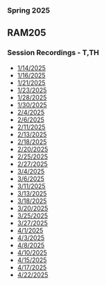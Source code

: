 ### Spring 2025
## RAM205
### Session Recordings - T,TH

 - [1/14/2025](https://nmc.zoom.us/rec/share/RRV8ZtxfWWdAPBASjPo7uz8XaFSkiiWZvIOFSTnPv16UWqf_Agx7oBcLoXnJaCB0.mpwrf2yOb3HHggQe)
- [1/16/2025](https://nmc.zoom.us/rec/share/iFNm1sDm3lbu6Fl-Rud5gqMQV20T1_qJ4PqJ7LH-FR5cDR6sp1qVKo2S1TpzMAI.YAsKs_yrHyObQxzL)
- [1/21/2025](https://nmc.zoom.us/rec/share/ds2PMWhEBi9i866vbauBs09pGkjkTz9sOwySN_4F9T2BY4JFIwYlaObOt4yXt3nB.hMwET7Vbd6Auunro)
- [1/23/2025](https://nmc.zoom.us/rec/share/T1ZD0-alvkme_2wtW3298ZIjBDVu4JsPJptHPUqpKyBIfBz-4CQ4e9zuHCVnuDsV.EPhzoW8LuIiytA_z)
- [1/28/2025]()
- [1/30/2025](https://nmc.zoom.us/rec/share/WXcc6vujxpp84MiUKBPRYz82F64VNtwp32gW9IsfguNvD84ZU84KhxKNF81T1Vuv.GZDsuZEWFpZJNl-2)
- [2/4/2025](https://nmc.zoom.us/rec/share/D_vXdS6ZetlQXEYG5SUFr8m5mZ7LfV2jtCQz_0K8Z3EvWK3HNEN2-UFkCB0gunZs.HSjZvDKu_oABnH1R)
- [2/6/2025](https://nmc.zoom.us/rec/share/AeDNfHt00WLZt2SSfQuBk-ilgAf4PSFm1ZlcNbWjPtIZ8EmafoIctynkyAo53gNF.wjVa3_WiEvzEf-AD)
- [2/11/2025](https://nmc.zoom.us/rec/share/Z_eZJQ3I8IJCZ-R12Y_IspYg9LMRiJsEFKbVLO-Fce4ogI5jqjwOfqUIGCPYaNn1.pM_A0ZJIXt0NChOS)
- [2/13/2025](https://nmc.zoom.us/rec/share/KWFbFWRFHXnAWG76NQLo6yg1q7tqypfTfYHBFMz-dxnGA7QzOEl5fIluiNTWtXry.0ySZKO0AaVe6TDJi)
- [2/18/2025](https://nmc.zoom.us/rec/share/rxjteN2UIXMFm4gVaV5raYnn5VfliAhoUsqd5aQm0jRE9hLxIBjw6ALSMqFh6rt6.SacSY1b4FczG-Y7p)
- [2/20/2025](https://nmc.zoom.us/rec/share/n3bphkbD67WNHIJLb4y-4iHWFseeSSjGwbqr-bjhEx2VSRwUWPLjEq6UGYEM8-EP.nxDFRROtG1jMnX6t)
- [2/25/2025](https://nmc.zoom.us/rec/share/iDS17AC8xZk52abFNt4TjjG6nA9ZnHYgCFIrJuDXAAnvvj0Cf_qq5ZkrgzP-8o6E.meI5p5are_ora9uu)
- [2/27/2025](https://nmc.zoom.us/rec/share/s7KlRNq7XnkpYzgRwAIqSyudsz9-0MlfH4QkUJXSzAv_wiooXHb8wCR7lkWiBJxe.GG4q_le_sTPOCbeB)
- [3/4/2025](https://nmc.zoom.us/rec/share/RIY6DJSFMMDH04qZM_3g1P1pcYIYKjimkhAvdE5bpEoJvbIT5MZJYwuZPLvTritV.HbZZxN1VqT_KiK_A)
- [3/6/2025](https://nmc.zoom.us/rec/share/g22Ws2KObUHUmdW197YzOxW7s-XsCu-Ef8TCFlo1oOUczg0KQBHNK7nVP3qMY4PH.8PCme0YZt1nq-NAo)
- [3/11/2025](https://nmc.zoom.us/rec/share/BoI25MAq_AOQ9AsRDbNA45-4E44MgIrIRSxUv669_9vDGEVM0Q1YbvVc4LIZ_wjc.p9uDb5PUSPYYv4-w)
- [3/13/2025](https://nmc.zoom.us/rec/share/odzhW_btYter5Xtw5Z2Tzkk9l4e8TWAU8tsscoxsSB9Ijv7mmkYkDdbCQKW9ETQb.33sh3nsbJmn2kNv6)
- [3/18/2025](https://nmc.zoom.us/rec/share/y2CDHvc9VHZKVpIXUY9m7oKADQAiMJ5JXkunPJknfrCps5blV3IbFzHMNQBuEhCN.7UIrvVTyLBM8toyh)
- [3/20/2025]()
- [3/25/2025]()
- [3/27/2025]()
- [4/1/2025](https://nmc.zoom.us/rec/share/7Uc_dqOIDI-Kp2tGXQZhdhbRPlXLB_M7tweNLnhvmc2lWVf42QgINfGr_vS0JH07.h-lTGYX7_eCJeKAw)
- [4/3/2025](https://nmc.zoom.us/rec/share/Y2UxaNb7_QBL8Qv5uBu2aKqCV0e2PbCkvuuVoW3es-faXolVzNluOvVXzcJuSNJw.jFjeoES4G2bCeK9j)
- [4/8/2025](https://nmc.zoom.us/rec/share/XcaQDPHAC7Z0FP4GmIsrPUNwimHDM0nHj4vsqbal0f2NJbWTcSidXZ13TKZ79K3z.BLTeGt_0xJGIC-x7)
- [4/10/2025](https://nmc.zoom.us/rec/share/yPPmZiXWEBIg7rgqNEF2kWtfvtQANGTWkNsosy2L63jHiDjhR0aG5hpnkV-cjME.RmX7qx0qaEM3qkSs)
- [4/15/2025](https://nmc.zoom.us/rec/share/xDaIg6WRKrf9ZJQxPW6h8q4rwaVM-70nKRjs96Idy90JaVY83vJ53I6FRjl6PX2X.I2C0EJ914s2nJyxc)
- [4/17/2025](https://nmc.zoom.us/rec/share/LZCs_44HAb7eOtkJORtbO-6vKCz1jJUNQ4AX0REyR1Um2NjXptXkF2g_4PPMZOdE.KZQJSuIatBX1XZxU)
- [4/22/2025](https://nmc.zoom.us/rec/share/TYQovJ7e8HpGqJuVlrXs0muI2YTKR3Q3Q5htwdjRNmmpumVJvRYhU524NHYi5aZT.6D3Aqp3fmmWaYW-_)


<!--





- [4/24/2025]()
- [4/29/2025]()
- [5/1/2025]() -->
